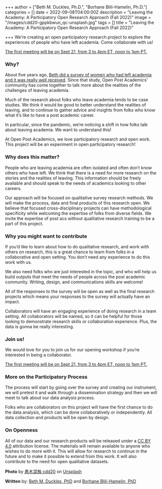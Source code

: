 +++
author = ["Beth M. Duckles, Ph.D.", "Borhane Blili-Hamelin, Ph.D."]
categories = []
date = 2022-09-08T04:00:00Z
description = "Leaving the Academy: A Participatory Open Research Approach (Fall 2022)"
image = "/images/cdd20-gppkbwun_qc-unsplash.jpg"
tags = []
title = "Leaving the Academy: A Participatory Open Research Approach (Fall 2022)"

+++
We’re creating an open participatory research project to explore the experiences of people who have left academia. Come collaborate with us! 

[The first meeting will be on Sept 21, from 3 to 4pm ET, noon to 1pm PT.](https://www.eventbrite.com/e/leaving-the-academy-a-participatory-open-research-approach-fall-2022-tickets-416064298517)

### **Why?**

About five years ago, [Beth did a survey of women who had left academia and it was really well received](https://static1.squarespace.com/static/5a0cc397f09ca473053aea14/t/5aa700b071c10baf62f8ea88/1520894128791/What+I+Wish+I+Had+KnownFINAL.pdf). Since that study, Open Post Academics’ community has come together to talk more about the realities of the challenges of leaving academia.

Much of the research about folks who leave academia tends to be case studies. We think it would be good to better understand the realities of leaving, and to continue to gather advice and insights from folks who know what it’s like to have a post academic career.

In particular, since the pandemic, we’re noticing a shift in how folks talk about leaving academia. We want to understand this!

At Open Post Academics, we love participatory research and open work. This project will be an experiment in open participatory research!

### **Why does this matter?**

People who are leaving academia are often isolated and often don’t know others who have left. We think that there is a need for more research on the stories and the realities of leaving. This information should be freely available and should speak to the needs of academics looking to other careers.

Our approach will be focused on qualitative survey research methods. We will make the process, data and final products of this research open. We believe that focused cross-disciplinary projects can have methodological specificity while welcoming the expertise of folks from diverse fields. We invite the expertise of post acs without qualitative research training to be a part of this project.

### **Why you might want to contribute**

If you’d like to learn about how to do qualitative research, and work with others on research, this is a great chance to learn from folks in a collaborative and open setting. You don’t need any experience to do this work with us.

We also need folks who are just interested in the topic, and who will help us build outputs that meet the needs of people across the post academic community. Writing, design, and communications skills are welcome!

All of the responses to the survey will be open as well as the final research projects which means your responses to the survey will actually have an impact.

Collaborators will have an engaging experience of doing research in a team setting. All collaborators will be named, so it can be helpful for those looking to demonstrate research skills or collaboration experience. Plus, the data is gonna be really interesting.

### **Join us!**

We would love for you to join us for our opening workshop if you’re interested in being a collaborator.

[The first meeting will be on Sept 21, from 3 to 4pm ET, noon to 1pm PT.](https://www.eventbrite.com/e/leaving-the-academy-a-participatory-open-research-approach-fall-2022-tickets-416064298517)

### **More on the Participatory Process**

The process will start by going over the survey and creating our instrument, we will pretest it and walk through a dissemination strategy and then we will meet to talk about our data analysis process.

Folks who are collaborators on this project will have the first chance to do the data analysis, which can be done collaboratively or independently. All data collection and products will be open by design.

### **On Openness**

All of our data and our research products will be released under a [CC BY 4.0](https://creativecommons.org/licenses/by/4.0/) attribution license. The materials will remain available to anyone who wishes to do more with it. This will allow for research to continue in the future and to make it possible to extend from this work. It will also contribute to the need for open qualitative datasets.

**Photo** by [愚木混株 cdd20](https://unsplash.com/@cdd20?utm_source=unsplash&utm_medium=referral&utm_content=creditCopyText) on [Unsplash](https://unsplash.com/?utm_source=unsplash&utm_medium=referral&utm_content=creditCopyText)

**Written** by: [Beth M. Duckles, PhD](https://bethduckles.com/) and [Borhane Blili-Hamelin, PhD](https://borhane.xyz/)
